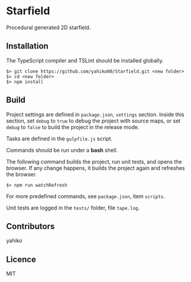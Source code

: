 # Starfield #

Procedural generated 2D starfield.


## Installation ##

The TypeScript compiler and TSLint should be installed globally.

	$> git clone https://github.com/yahiko00/Starfield.git <new folder>
	$> cd <new folder>
	$> npm install


## Build ##

Project settings are defined in `package.json`, `settings` section. Inside this section, set `debug` to `true` to debug the project with source maps, or set `debug` to `false` to build the project in the release mode.

Tasks are defined in the `gulpfile.js` script.

Commands should be run under a **bash** shell.

The following command builds the project, run unit tests, and opens the browser. If any change happens, it builds the project again and refreshes the browser.

	$> npm run watchRefresh

For more predefined commands, see `package.json`, item `scripts`.

Unit tests are logged in the `tests/` folder, file `tape.log`.

## Contributors ##

yahiko


## Licence ##

MIT
